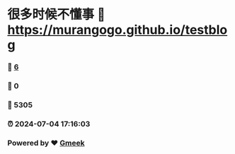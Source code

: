 # 很多时候不懂事 :link: https://murangogo.github.io/testblog 
### :page_facing_up: [6](https://murangogo.github.io/testblog/tag.html) 
### :speech_balloon: 0 
### :hibiscus: 5305 
### :alarm_clock: 2024-07-04 17:16:03 
### Powered by :heart: [Gmeek](https://github.com/Meekdai/Gmeek)
